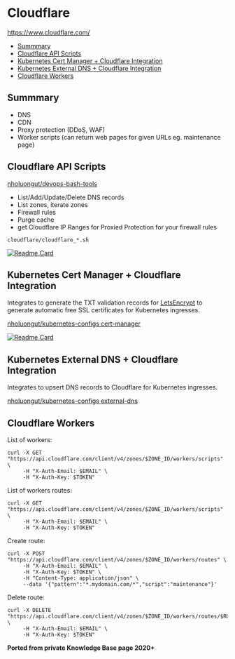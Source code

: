 # Cloudflare

<https://www.cloudflare.com/>

<!-- INDEX_START -->

- [Summmary](#summmary)
- [Cloudflare API Scripts](#cloudflare-api-scripts)
- [Kubernetes Cert Manager + Cloudflare Integration](#kubernetes-cert-manager--cloudflare-integration)
- [Kubernetes External DNS + Cloudflare Integration](#kubernetes-external-dns--cloudflare-integration)
- [Cloudflare Workers](#cloudflare-workers)

<!-- INDEX_END -->

## Summmary

- DNS
- CDN
- Proxy protection (DDoS, WAF)
- Worker scripts (can return web pages for given URLs eg. maintenance page)

## Cloudflare API Scripts

[nholuongut/devops-bash-tools](https://github.com/nholuongut/devops-bash-tools#internet-services)

- List/Add/Update/Delete DNS records
- List zones, iterate zones
- Firewall rules
- Purge cache
- get Cloudflare IP Ranges for Proxied Protection for your firewall rules

`cloudflare/cloudflare_*.sh`

[![Readme Card](https://github-readme-stats.vercel.app/api/pin/?username=nholuongut&repo=DevOps-Bash-tools&theme=ambient_gradient&description_lines_count=3)](https://github.com/nholuongut/devops-bash-tools)

## Kubernetes Cert Manager + Cloudflare Integration

Integrates to generate the TXT validation records for [LetsEncrypt](https://letsencrypt.org/) to generate automatic free SSL certificates for Kubernetes ingresses.

[nholuongut/kubernetes-configs cert-manager](https://github.com/nholuongut/kubernetes-configs/blob/master/cert-manager/base/cert-manager-clusterissuer.yaml)

[![Readme Card](https://github-readme-stats.vercel.app/api/pin/?username=nholuongut&repo=Kubernetes-configs&theme=ambient_gradient&description_lines_count=3)](https://github.com/nholuongut/kubernetes-configs)

## Kubernetes External DNS + Cloudflare Integration

Integrates to upsert DNS records to Cloudflare for Kubernetes ingresses.

[nholuongut/kubernetes-configs external-dns](https://github.com/nholuongut/kubernetes-configs/blob/54ad50efc573f7a69b36be1bd504d0e214fa73b5/external-dns/base/values.yaml#L159)

## Cloudflare Workers

List of workers:

```shell
curl -X GET "https://api.cloudflare.com/client/v4/zones/$ZONE_ID/workers/scripts" \
     -H "X-Auth-Email: $EMAIL" \
     -H "X-Auth-Key: $TOKEN"
```

List of workers routes:

```shell
curl -X GET "https://api.cloudflare.com/client/v4/zones/$ZONE_ID/workers/scripts" \
     -H "X-Auth-Email: $EMAIL" \
     -H "X-Auth-Key: $TOKEN"
```

Create route:

```shell
curl -X POST "https://api.cloudflare.com/client/v4/zones/$ZONE_ID/workers/routes" \
     -H "X-Auth-Email: $EMAIL" \
     -H "X-Auth-Key: $TOKEN" \
     -H "Content-Type: application/json" \
     --data '{"pattern":"*.mydomain.com/*","script":"maintenance"}'
```

Delete route:

```shell
curl -X DELETE "https://api.cloudflare.com/client/v4/zones/$ZONE_ID/workers/routes/$ROUTE_ID" \
     -H "X-Auth-Email: $EMAIL" \
     -H "X-Auth-Key: $TOKEN"
```

**Ported from private Knowledge Base page 2020+**
